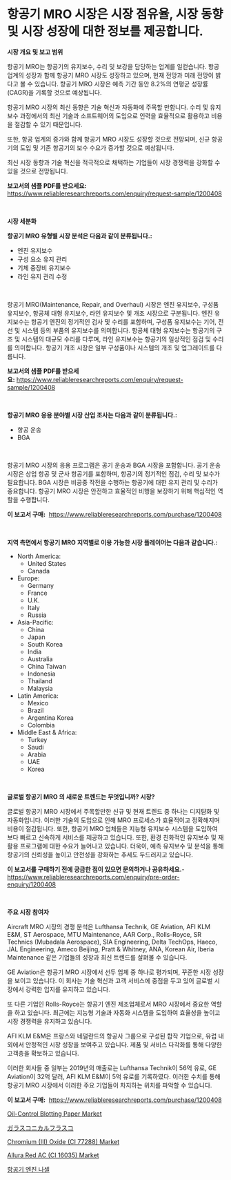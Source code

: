 <p><h1>항공기 MRO 시장은 시장 점유율, 시장 동향 및 시장 성장에 대한 정보를 제공합니다.</h1></p><p><strong>시장 개요 및 보고 범위</strong></p>
<p><p>항공기 MRO는 항공기의 유지보수, 수리 및 보강을 담당하는 업계를 일컫습니다. 항공 업계의 성장과 함께 항공기 MRO 시장도 성장하고 있으며, 현재 전망과 미래 전망이 밝다고 볼 수 있습니다. 항공기 MRO 시장은 예측 기간 동안 8.2%의 연평균 성장률(CAGR)을 기록할 것으로 예상됩니다.</p><p>항공기 MRO 시장의 최신 동향은 기술 혁신과 자동화에 주목할 만합니다. 수리 및 유지보수 과정에서의 최신 기술과 소프트웨어의 도입으로 인력을 효율적으로 활용하고 비용을 절감할 수 있기 때문입니다.</p><p>또한, 항공 업계의 증가와 함께 항공기 MRO 시장도 성장할 것으로 전망되며, 신규 항공기의 도입 및 기존 항공기의 보수 수요가 증가할 것으로 예상됩니다.</p><p>최신 시장 동향과 기술 혁신을 적극적으로 채택하는 기업들이 시장 경쟁력을 강화할 수 있을 것으로 전망됩니다.</p></p>
<p><strong>보고서의 샘플 PDF를 받으세요:</strong> <a href="https://www.reliableresearchreports.com/enquiry/request-sample/1200408">https://www.reliableresearchreports.com/enquiry/request-sample/1200408</a></p>
<p>&nbsp;</p>
<p><strong>시장 세분화</strong></p>
<p><strong>항공기 MRO 유형별 시장 분석은 다음과 같이 분류됩니다.:</strong></p>
<p><ul><li>엔진 유지보수</li><li>구성 요소 유지 관리</li><li>기체 중장비 유지보수</li><li>라인 유지 관리 수정</li></ul></p>
<p>&nbsp;</p>
<p><p>항공기 MRO(Maintenance, Repair, and Overhaul) 시장은 엔진 유지보수, 구성품 유지보수, 항공체 대형 유지보수, 라인 유지보수 및 개조 시장으로 구분됩니다. 엔진 유지보수는 항공기 엔진의 정기적인 검사 및 수리를 포함하며, 구성품 유지보수는 기어, 전선 및 시스템 등의 부품의 유지보수를 의미합니다. 항공체 대형 유지보수는 항공기의 구조 및 시스템의 대규모 수리를 다루며, 라인 유지보수는 항공기의 일상적인 점검 및 수리를 의미합니다. 항공기 개조 시장은 일부 구성품이나 시스템의 개조 및 업그레이드를 다룹니다.</p></p>
<p><strong>보고서의 샘플 PDF를 받으세요:</strong>&nbsp;<a href="https://www.reliableresearchreports.com/enquiry/request-sample/1200408">https://www.reliableresearchreports.com/enquiry/request-sample/1200408</a></p>
<p>&nbsp;</p>
<p><strong> 항공기 MRO 응용 분야별 시장 산업 조사는 다음과 같이 분류됩니다.:</strong></p>
<p><ul><li>항공 운송</li><li>BGA</li></ul></p>
<p>&nbsp;</p>
<p><p>항공기 MRO 시장의 응용 프로그램은 공기 운송과 BGA 시장을 포함합니다. 공기 운송 시장은 상업 항공 및 군사 항공기를 포함하며, 항공기의 정기적인 점검, 수리 및 보수가 필요합니다. BGA 시장은 비공중 작전을 수행하는 항공기에 대한 유지 관리 및 수리가 중요합니다. 항공기 MRO 시장은 안전하고 효율적인 비행을 보장하기 위해 핵심적인 역할을 수행합니다.</p></p>
<p><strong>이 보고서 구매:</strong>&nbsp; <a href="https://www.reliableresearchreports.com/purchase/1200408">https://www.reliableresearchreports.com/purchase/1200408</a></p>
<p>&nbsp;</p>
<p><strong>지역 측면에서 항공기 MRO 지역별로 이용 가능한 시장 플레이어는 다음과 같습니다.:</strong></p>
<p><ul>
    <li>
        North America:
        <ul>
            <li>United States</li>
            <li>Canada</li>
        </ul>
    </li>
    <li>
        Europe:
        <ul>
            <li>Germany</li>
            <li>France</li>
            <li>U.K.</li>
            <li>Italy</li>
            <li>Russia</li>
        </ul>
    </li>
    <li>
        Asia-Pacific:
        <ul>
            <li>China</li>
            <li>Japan</li>
            <li>South Korea</li>
            <li>India</li>
            <li>Australia</li>
            <li>China Taiwan</li>
            <li>Indonesia</li>
            <li>Thailand</li>
            <li>Malaysia</li>
        </ul>
    </li>
    <li>
        Latin America:
        <ul>
            <li>Mexico</li>
            <li>Brazil</li>
            <li>Argentina Korea</li>
            <li>Colombia</li>
        </ul>
    </li>
    <li>
        Middle East & Africa:
        <ul>
            <li>Turkey</li>
            <li>Saudi</li>
            <li>Arabia</li>
            <li>UAE</li>
            <li>Korea</li>
        </ul>
    </li>
    </ul></p>
<p>&nbsp;</p>
<p><strong>글로벌 항공기 MRO 의 새로운 트렌드는 무엇입니까? 시장?</strong></p>
<p><p>글로벌 항공기 MRO 시장에서 주목할만한 신규 및 현재 트렌드 중 하나는 디지턈화 및 자동화입니다. 이러한 기술의 도입으로 인해 MRO 프로세스가 효율적이고 정확해지며 비용이 절감됩니다. 또한, 항공기 MRO 업체들은 지능형 유지보수 시스템을 도입하여 보다 빠르고 신속하게 서비스를 제공하고 있습니다. 또한, 환경 친화적인 유지보수 및 재활용 프로그램에 대한 수요가 늘어나고 있습니다. 더욱이, 예측 유지보수 및 분석을 통해 항공기의 신뢰성을 높이고 안전성을 강화하는 추세도 두드러지고 있습니다.</p></p>
<p><strong>이 보고서를 구매하기 전에 궁금한 점이 있으면 문의하거나 공유하세요.</strong>- <a href="https://www.reliableresearchreports.com/enquiry/pre-order-enquiry/1200408">https://www.reliableresearchreports.com/enquiry/pre-order-enquiry/1200408</a></p>
<p>&nbsp;</p>
<p><strong>주요 시장 참여자</strong></p>
<p><p>Aircraft MRO 시장의 경쟁 분석은 Lufthansa Technik, GE Aviation, AFI KLM E&M, ST Aerospace, MTU Maintenance, AAR Corp., Rolls-Royce, SR Technics (Mubadala Aerospace), SIA Engineering, Delta TechOps, Haeco, JAL Engineering, Ameco Beijing, Pratt & Whitney, ANA, Korean Air, Iberia Maintenance 같은 기업들의 성장과 최신 트렌드를 살펴볼 수 있습니다. </p><p>GE Aviation은 항공기 MRO 시장에서 선두 업체 중 하나로 평가되며, 꾸준한 시장 성장을 보이고 있습니다. 이 회사는 기술 혁신과 고객 서비스에 중점을 두고 있어 글로벌 시장에서 강력한 입지를 유지하고 있습니다.</p><p>또 다른 기업인 Rolls-Royce는 항공기 엔진 제조업체로서 MRO 시장에서 중요한 역할을 하고 있습니다. 최근에는 지능형 기술과 자동화 시스템을 도입하여 효율성을 높이고 시장 경쟁력을 유지하고 있습니다.</p><p>AFI KLM E&M은 프랑스와 네덜란드의 항공사 그룹으로 구성된 합작 기업으로, 유럽 내외에서 안정적인 시장 성장을 보여주고 있습니다. 제품 및 서비스 다각화를 통해 다양한 고객층을 확보하고 있습니다.</p><p>이러한 회사들 중 일부는 2019년의 매출로는 Lufthansa Technik이 56억 유로, GE Aviation이 32억 달러, AFI KLM E&M이 5억 유로를 기록하였다. 이러한 수치를 통해 항공기 MRO 시장에서 이러한 주요 기업들이 차지하는 위치를 파악할 수 있습니다.</p></p>
<p><strong>이 보고서 구매:</strong>&nbsp;&nbsp;<a href="https://www.reliableresearchreports.com/purchase/1200408">https://www.reliableresearchreports.com/purchase/1200408</a></p>
<p><p><a href="https://github.com/sofayahoo2023/Market-Research-Report-List-3/blob/main/oil-control-blotting-paper-market.md">Oil-Control Blotting Paper Market</a></p><p><a href="https://github.com/vhemk0794148/Market-Research-Report-List-1/blob/main/2383937382.md">ガラスコニカルフラスコ</a></p><p><a href="https://issuu.com/reportprime-2/docs/chromium-iii-oxide-ci-77288-market-size-2030.pptx">Chromium (III) Oxide (CI 77288) Market</a></p><p><a href="https://issuu.com/reportprime-2/docs/allura-red-ac-ci-16035-market-size-2030.pptx">Allura Red AC (CI 16035) Market</a></p><p><a href="https://github.com/vss5505pa7z1p/Market-Research-Report-List-1/blob/main/297520814.md">항공기 엔진 나셀</a></p></p>
